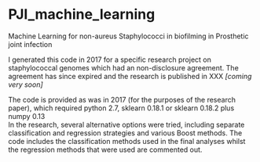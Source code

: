 # PJI_machine_learning
Machine Learning for non-aureus Staphylococci in biofilming in Prosthetic joint infection

I generated this code in 2017 for a specific research project on staphylococcal genomes which had an non-disclosure agreement.
The agreement has since expired and the research is published in XXX *[coming very soon]*

The code is provided as was in 2017 (for the purposes of the research paper), which required python 2.7, sklearn 0.18.1 or sklearn 0.18.2 plus numpy 0.13
<br>In the research, several alternative options were tried, including separate classification and regression strategies and various Boost methods.
The code includes the classification methods used in the final analyses whilst the regression methods that were used are commented out.
